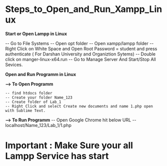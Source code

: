 # Steps_to_Open_and_Run_Xampp_Linux

**Start or Open Lampp in Linux**

-- Go to File Systems
-- Open opt folder 
-- Open xampp/lampp folder 
-- Right Click on White Space and Open Root Password = student and press authenticate ( For Darshan University and Organiztion Sytems) 
-- Double click on manger-linux-x64.run 
-- Go to Manage Server And Start/Stop All Sevices. 

**Open and Run Programm in Linux**

**--> To Open Programm**

    -- find htdocs folder
    -- Create your folder Name_123
    -- Create folder of Lab_1 
    -- Right Click and select Create new documents and name 1.php open with Sublime Text.
    
**--> To Run Programm**
    -- Open Google Chrome hit below URL
    -- localhost/Name_123/Lab_1/1.php

# Important :  Make Sure your all Lampp Service has start


